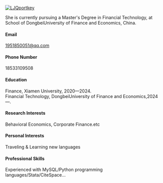 

[![LJQportkey](https://img.shields.io/badge/LJQportkey-github-blue?logo=github)](https://github.com/LJQportkey)

She is currently pursuing a Master's Degree in Financial Technology, at School of DongbeiUniversity of Finance and Economics, China.

#### Email
1951850051@qq.com

#### Phone Number
18533109508

#### Education
 Finance, Xiamen University, 2020—2024.\
 Financial Technology, DongbeiUniversity of Finance and Economics,2024—.

#### Research Interests
Behavioral Economics, Corporate Finance.etc

#### Personal Interests
Traveling & Learning new languages

#### Professional Skills
Experienced with MySQL/Python programming languages/Stata/CiteSpace...




